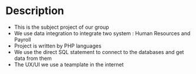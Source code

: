 # Description
- This is the subject project of our group
- We use data integration to integrate two system : Human Resources and Payroll
- Project is written by PHP languages
- We use the direct SQL statement to connect to the databases and get data from them
- The UX/UI we use a teamplate in the internet

